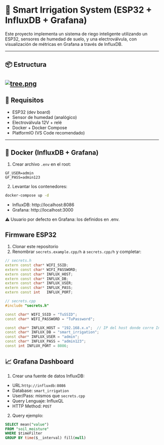 # 🌱 Smart Irrigation System (ESP32 + InfluxDB + Grafana)

Este proyecto implementa un sistema de riego inteligente utilizando un ESP32, sensores de humedad de suelo, y una electroválvula, con visualización de métricas en Grafana a través de InfluxDB.

---

## 📦 Estructura

[![tree.png](https://i.postimg.cc/gcvKNfrZ/tree.png)](https://postimg.cc/Lh8fsQt9)
---

## 🚀 Requisitos

- ESP32 (dev board)
- Sensor de humedad (analógico)
- Electroválvula 12V + relé
- Docker + Docker Compose
- PlatformIO (VS Code recomendado)

---

## 🐳 Docker (InfluxDB + Grafana)

1. Crear archivo `.env` en el root:

```env
GF_USER=admin
GF_PASS=admin123
```

2. Levantar los contenedores:
```sh
docker-compose up -d
```
* InfluxDB: http://localhost:8086
* Grafana: http://localhost:3000

⚠️ Usuario por defecto en Grafana: los definidos en .env.

## Firmware ESP32
1. Clonar este repositorio
2. Renombrar ```secrets.example.cpp/h``` a ```secrets.cpp/h``` y completar:

```cpp
// secrets.h
extern const char* WIFI_SSID;
extern const char* WIFI_PASSWORD;
extern const char* INFLUX_HOST;
extern const char* INFLUX_DB;
extern const char* INFLUX_USER;
extern const char* INFLUX_PASS;
extern const int   INFLUX_PORT;
```

```cpp
// secrets.cpp
#include "secrets.h"

const char* WIFI_SSID = "TuSSID";
const char* WIFI_PASSWORD = "TuPassword";

const char* INFLUX_HOST = "192.168.x.x";  // IP del host donde corre InfluxDB
const char* INFLUX_DB = "smart_irrigation";
const char* INFLUX_USER = "admin";
const char* INFLUX_PASS = "admin123";
const int INFLUX_PORT = 8086;

```

## 📈 Grafana Dashboard

1. Crear una fuente de datos InfluxDB:

* URL:```http://influxdb:8086```
* Database: ```smart_irrigation```
* User/Pass: mismos que ```secrets.cpp```
* Query Lenguaje: InfluxQL
* HTTP Method: ```POST```

2. Query ejemplo:

```sql
SELECT mean("value") 
FROM "soil_moisture" 
WHERE $timeFilter 
GROUP BY time($__interval) fill(null)
```

